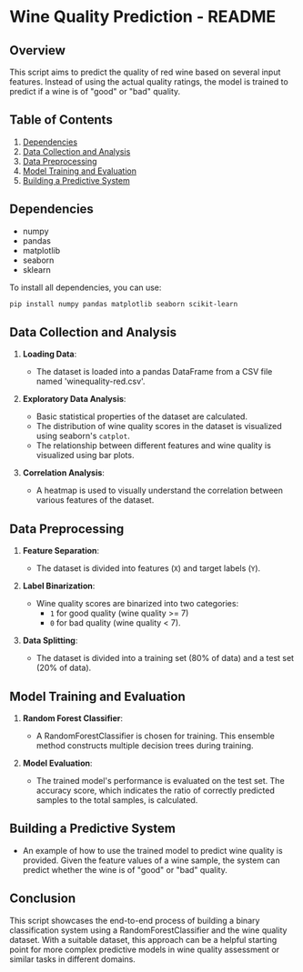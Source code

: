 # Wine Quality Prediction - README

## Overview
This script aims to predict the quality of red wine based on several input features. Instead of using the actual quality ratings, the model is trained to predict if a wine is of "good" or "bad" quality.

## Table of Contents
1. [Dependencies](#dependencies)
2. [Data Collection and Analysis](#data-collection-and-analysis)
3. [Data Preprocessing](#data-preprocessing)
4. [Model Training and Evaluation](#model-training-and-evaluation)
5. [Building a Predictive System](#building-a-predictive-system)

## Dependencies
* numpy
* pandas
* matplotlib
* seaborn
* sklearn

To install all dependencies, you can use:
```bash
pip install numpy pandas matplotlib seaborn scikit-learn
```

## Data Collection and Analysis
1. **Loading Data**:
   - The dataset is loaded into a pandas DataFrame from a CSV file named 'winequality-red.csv'.

2. **Exploratory Data Analysis**:
   - Basic statistical properties of the dataset are calculated.
   - The distribution of wine quality scores in the dataset is visualized using seaborn's `catplot`.
   - The relationship between different features and wine quality is visualized using bar plots.

3. **Correlation Analysis**:
   - A heatmap is used to visually understand the correlation between various features of the dataset.

## Data Preprocessing
1. **Feature Separation**:
   - The dataset is divided into features (`X`) and target labels (`Y`).

2. **Label Binarization**:
   - Wine quality scores are binarized into two categories:
     - `1` for good quality (wine quality >= 7)
     - `0` for bad quality (wine quality < 7).

3. **Data Splitting**:
   - The dataset is divided into a training set (80% of data) and a test set (20% of data).

## Model Training and Evaluation
1. **Random Forest Classifier**:
   - A RandomForestClassifier is chosen for training. This ensemble method constructs multiple decision trees during training.

2. **Model Evaluation**:
   - The trained model's performance is evaluated on the test set. The accuracy score, which indicates the ratio of correctly predicted samples to the total samples, is calculated.

## Building a Predictive System
- An example of how to use the trained model to predict wine quality is provided. Given the feature values of a wine sample, the system can predict whether the wine is of "good" or "bad" quality.

## Conclusion
This script showcases the end-to-end process of building a binary classification system using a RandomForestClassifier and the wine quality dataset. With a suitable dataset, this approach can be a helpful starting point for more complex predictive models in wine quality assessment or similar tasks in different domains.